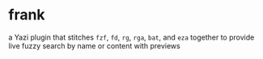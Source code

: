 # frank

a Yazi plugin that stitches `fzf`, `fd`, `rg`, `rga`, `bat`, and `eza` together
to provide live fuzzy search by name or content with previews
